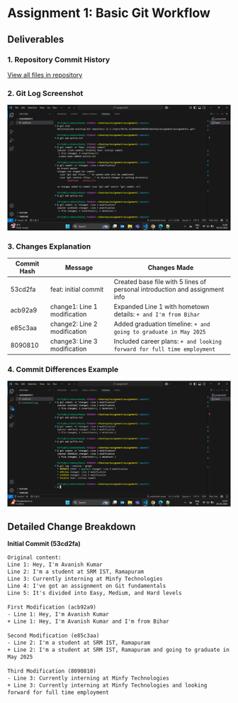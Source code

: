 # Assignment 1: Basic Git Workflow

## Deliverables

### 1. Repository Commit History
[View all files in repository](./)

### 2. Git Log Screenshot
![Commit History Output](screenshot1.png)

### 3. Changes Explanation

| Commit Hash | Message                     | Changes Made                                                                 |
|-------------|-----------------------------|-----------------------------------------------------------------------------|
| 53cd2fa     | feat: initial commit        | Created base file with 5 lines of personal introduction and assignment info |
| acb92a9     | change1: Line 1 modification| Expanded Line 1 with hometown details: `+ and I'm from Bihar`              |
| e85c3aa     | change2: Line 2 modification| Added graduation timeline: `+ and going to graduate in May 2025`           |
| 8090810     | change3: Line 3 modification| Included career plans: `+ and looking forward for full time employment`     |

### 4. Commit Differences Example
![Commit Diff Output](screenshot2.png)

## Detailed Change Breakdown

**Initial Commit (53cd2fa)**
```text
Original content:
Line 1: Hey, I'm Avanish Kumar
Line 2: I'm a student at SRM IST, Ramapuram
Line 3: Currently interning at Minfy Technologies
Line 4: I've got an assignment on Git fundamentals
Line 5: It's divided into Easy, Medium, and Hard levels

First Modification (acb92a9)
- Line 1: Hey, I'm Avanish Kumar
+ Line 1: Hey, I'm Avanish Kumar and I'm from Bihar

Second Modification (e85c3aa)
- Line 2: I'm a student at SRM IST, Ramapuram
+ Line 2: I'm a student at SRM IST, Ramapuram and going to graduate in May 2025

Third Modification (8090810)
- Line 3: Currently interning at Minfy Technologies
+ Line 3: Currently interning at Minfy Technologies and looking forward for full time employment